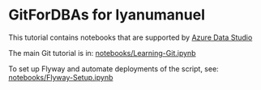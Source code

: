 # GitForDBAs for Iyanumanuel

This tutorial contains notebooks that are supported by [Azure Data Studio](https://docs.microsoft.com/en-us/sql/azure-data-studio/download-azure-data-studio)

The main Git tutorial is in: [notebooks/Learning-Git.ipynb](notebooks/Learning-Git.ipynb)

To set up Flyway and automate deployments of the script, see: [notebooks/Flyway-Setup.ipynb](notebooks/Flyway-Setup.ipynb)
